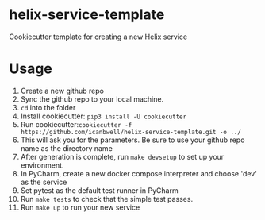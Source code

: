 # helix-service-template
Cookiecutter template for creating a new Helix service

# Usage
1. Create a new github repo
2. Sync the github repo to your local machine.
3. `cd` into the folder
4. Install cookiecutter: `pip3 install -U cookiecutter`
5. Run cookiecutter:`cookiecutter -f https://github.com/icanbwell/helix-service-template.git -o ../`
6. This will ask you for the parameters.  Be sure to use your github repo name as the directory name
7. After generation is complete, run `make devsetup` to set up your environment.
8. In PyCharm, create a new docker compose interpreter and choose 'dev' as the service
9. Set pytest as the default test runner in PyCharm
10. Run `make tests` to check that the simple test passes.
11. Run `make up` to run your new service



